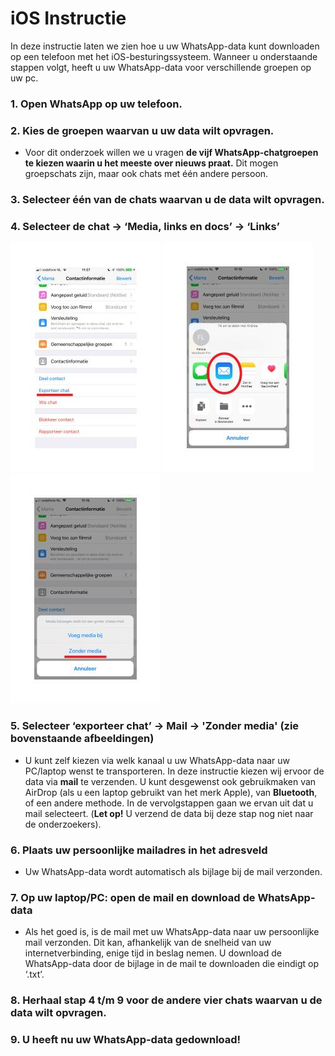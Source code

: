 
# iOS Instructie
In deze instructie laten we zien hoe u uw WhatsApp-data kunt downloaden op een telefoon met het iOS-besturingssysteem. Wanneer u onderstaande stappen volgt, heeft u uw WhatsApp-data voor verschillende groepen op uw pc.

### 1. Open WhatsApp op uw telefoon.

### 2. Kies de groepen waarvan u uw data wilt opvragen.

 - Voor dit onderzoek willen we u vragen **de vijf WhatsApp-chatgroepen te kiezen waarin u het meeste over nieuws praat.** Dit mogen groepschats zijn, maar ook chats met één andere persoon.

### 3. Selecteer één van de chats waarvan u de data wilt opvragen.

### 4. Selecteer de chat → ‘Media, links en docs’ → ‘Links’ 

![1](iOS1.jpg)
![2](iOS2.jpg)
![3](iOS3.jpg)

### 5. Selecteer ‘exporteer chat’ -> Mail -> 'Zonder media' (zie bovenstaande afbeeldingen)

- U kunt zelf kiezen via welk kanaal u uw WhatsApp-data naar uw PC/laptop wenst te transporteren. In deze instructie kiezen wij ervoor de data via **mail** te verzenden. U kunt desgewenst ook gebruikmaken van AirDrop (als u een laptop gebruikt van het merk Apple), van **Bluetooth**, of een andere methode. In de vervolgstappen gaan we ervan uit dat u mail selecteert. (**Let op!** U verzend de data bij deze stap nog niet naar de onderzoekers).

### 6. Plaats uw persoonlijke mailadres in het adresveld

- Uw WhatsApp-data wordt automatisch als bijlage bij de mail verzonden.

### 7. Op uw laptop/PC: open de mail en download de WhatsApp-data

- Als het goed is, is de mail met uw WhatsApp-data naar uw persoonlijke mail verzonden. Dit kan, afhankelijk van de snelheid van uw internetverbinding, enige tijd in beslag nemen. U download de WhatsApp-data door de bijlage in de mail te downloaden die eindigt op ‘.txt’.

### 8. Herhaal stap 4 t/m 9 voor de andere vier chats waarvan u de data wilt opvragen.

### 9. U heeft nu uw WhatsApp-data gedownload!
